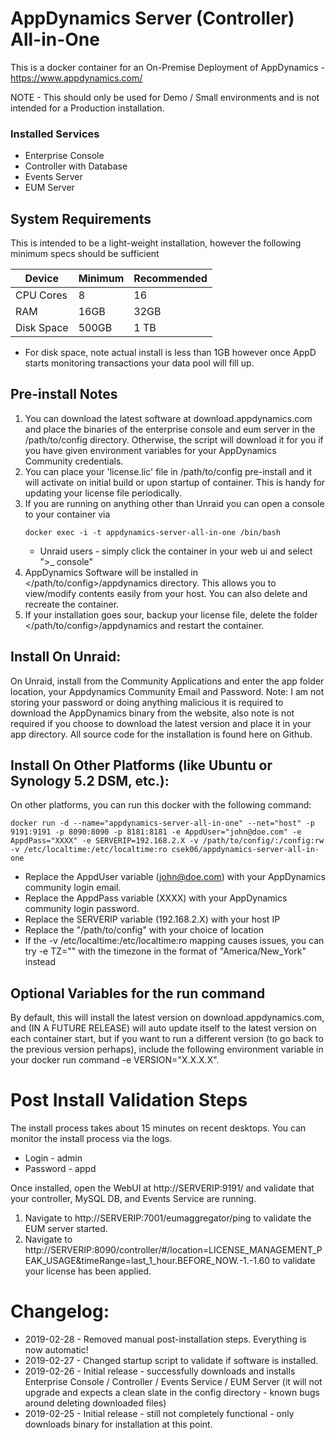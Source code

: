 # AppDynamics Server (Controller) All-in-One

This is a docker container for an On-Premise Deployment of AppDynamics - https://www.appdynamics.com/

NOTE - This should only be used for Demo / Small environments and is not intended for a Production installation.
### Installed Services
* Enterprise Console
* Controller with Database
* Events Server
* EUM Server

## System Requirements
This is intended to be a light-weight installation, however the following minimum specs should be sufficient

|Device | Minimum | Recommended|
|--- | --- | ---|
|CPU Cores | 8 | 16|
|RAM | 16GB | 32GB|
|Disk Space | 500GB | 1 TB|

* For disk space, note actual install is less than 1GB however once AppD starts monitoring transactions your data pool will fill up.

## Pre-install Notes
1. You can download the latest software at download.appdynamics.com and place the binaries of the enterprise console and eum server in the /path/to/config directory. Otherwise, the script will download it for you if you have given environment variables for your AppDynamics Community credentials.
2. You can place your 'license.lic' file in /path/to/config pre-install and it will activate on initial build or upon startup of container. This is handy for updating your license file periodically.
3. If you are running on anything other than Unraid you can open a console to your container via 
   ```
   docker exec -i -t appdynamics-server-all-in-one /bin/bash
   ```
   * Unraid users - simply click the container in your web ui and select ">_ console"
4. AppDynamics Software will be installed in </path/to/config>/appdynamics directory. This allows you to view/modify contents easily from your host. You can also delete and recreate the container.
5. If your installation goes sour, backup your license file, delete the folder </path/to/config>/appdynamics and restart the container.

## Install On Unraid:
On Unraid, install from the Community Applications and enter the app folder location, your Appdynamics Community Email and Password. Note: I am not storing your password or doing anything malicious it is required to download the AppDynamics binary from the website, also note is not required if you choose to download the latest version and place it in your app directory. All source code for the installation is found here on Github. 

## Install On Other Platforms (like Ubuntu or Synology 5.2 DSM, etc.):
On other platforms, you can run this docker with the following command:
```
docker run -d --name="appdynamics-server-all-in-one" --net="host" -p 9191:9191 -p 8090:8090 -p 8181:8181 -e AppdUser="john@doe.com" -e AppdPass="XXXX" -e SERVERIP=192.168.2.X -v /path/to/config/:/config:rw -v /etc/localtime:/etc/localtime:ro csek06/appdynamics-server-all-in-one
```
* Replace the AppdUser variable (john@doe.com) with your AppDynamics community login email.
* Replace the AppdPass variable (XXXX) with your AppDynamics community login password.
* Replace the SERVERIP variable (192.168.2.X) with your host IP
* Replace the "/path/to/config" with your choice of location
* If the -v /etc/localtime:/etc/localtime:ro mapping causes issues, you can try -e TZ="<timezone>" with the timezone in the format of "America/New_York" instead

## Optional Variables for the run command
By default, this will install the latest version on download.appdynamics.com, and (IN A FUTURE RELEASE) will auto update itself to the latest version on each container start, but if you want to run a different version (to go back to the previous version perhaps), include the following environment variable in your docker run command -e VERSION="X.X.X.X".

# Post Install Validation Steps
The install process takes about 15 minutes on recent desktops. You can monitor the install process via the logs.
* Login - admin
* Password - appd

Once installed, open the WebUI at http://SERVERIP:9191/ and validate that your controller, MySQL DB, and Events Service are running.
1. Navigate to http://SERVERIP:7001/eumaggregator/ping to validate the EUM server started.
2. Navigate to http://SERVERIP:8090/controller/#/location=LICENSE_MANAGEMENT_PEAK_USAGE&timeRange=last_1_hour.BEFORE_NOW.-1.-1.60 to validate your license has been applied.

# Changelog:
* 2019-02-28 - Removed manual post-installation steps. Everything is now automatic!
* 2019-02-27 - Changed startup script to validate if software is installed.
* 2019-02-26 - Initial release - successfully downloads and installs Enterprise Console / Controller / Events Service / EUM Server (it will not upgrade and expects a clean slate in the config directory - known bugs around deleting downloaded files)
* 2019-02-25 - Initial release - still not completely functional - only downloads binary for installation at this point.
